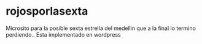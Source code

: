 # rojosporlasexta
Microsito para la posible sexta estrella del medellin que a la final lo termino perdiendo.. Esta implementado en wordpress
